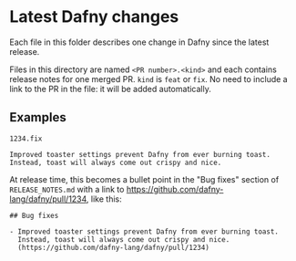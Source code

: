 # Latest Dafny changes

Each file in this folder describes one change in Dafny since the latest release.

Files in this directory are named `<PR number>.<kind>` and each contains release notes for one merged PR.  `kind` is `feat` or `fix`.  No need to include a link to the PR in the file: it will be added automatically.

## Examples

`1234.fix`

```
Improved toaster settings prevent Dafny from ever burning toast.
Instead, toast will always come out crispy and nice.
```

At release time, this becomes a bullet point in the "Bug fixes" section of `RELEASE_NOTES.md` with a link to <https://github.com/dafny-lang/dafny/pull/1234>, like this:

```
## Bug fixes

- Improved toaster settings prevent Dafny from ever burning toast.
  Instead, toast will always come out crispy and nice.
  (https://github.com/dafny-lang/dafny/pull/1234)
```
